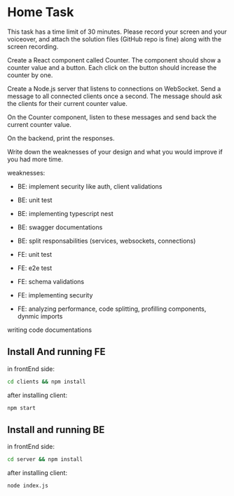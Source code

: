 # Home Task
This task has a time limit of 30 minutes. Please record your screen and your voiceover, and attach the solution files (GitHub repo is fine) along with the screen recording.

Create a React component called Counter. The component should show a counter value and a button. Each click on the button should increase the counter by one.

Create a Node.js server that listens to connections on WebSocket. Send a message to all connected clients once a second. The message should ask the clients for their current counter value.

On the Counter component, listen to these messages and send back the current counter value.

On the backend, print the responses.

Write down the weaknesses of your design and what you would improve if you had more time.


weaknesses:
- BE: implement security like auth, client validations
- BE: unit test
- BE: implementing typescript nest
- BE: swagger documentations
- BE: split responsabilities (services, websockets, connections)

- FE: unit test
- FE: e2e test
- FE: schema validations
- FE: implementing security
- FE: analyzing performance, code splitting, profilling components, dynmic imports

writing code documentations 

## Install And running FE
in frontEnd side:
```bash
cd clients && npm install
```
after installing client:
```bash
npm start
```

## Install and running BE
in frontEnd side:
```bash
cd server && npm install
```
after installing client:
```bash
node index.js
```